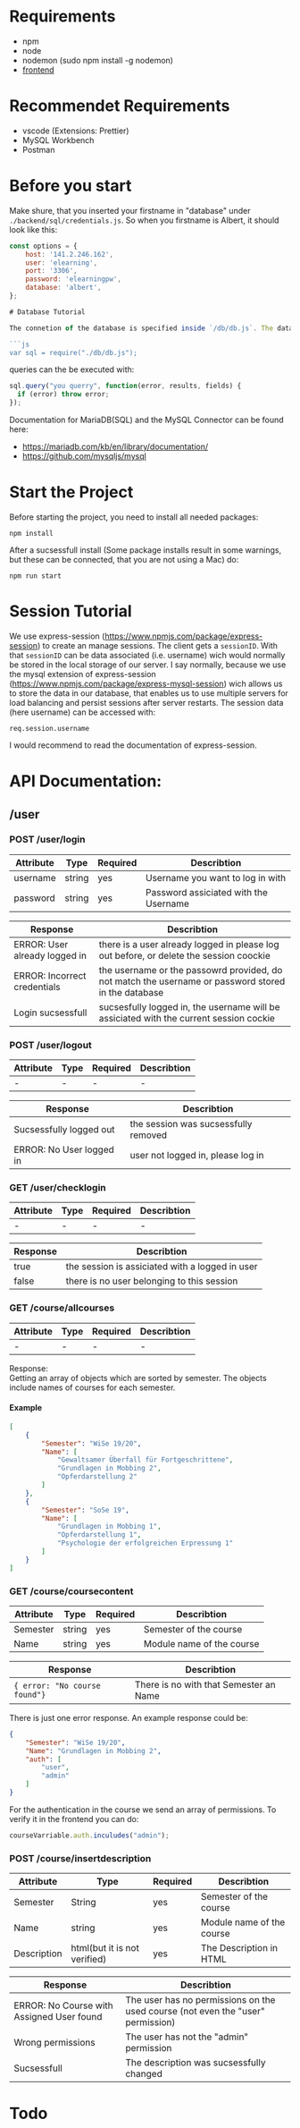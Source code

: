 # Requirements

- npm
- node
- nodemon (sudo npm install -g nodemon)
- [frontend](https://github.com/PhysikOnline/elearning_new_frontend)

# Recommendet Requirements

- vscode (Extensions: Prettier)
- MySQL Workbench
- Postman

# Before you start

Make shure, that you inserted your firstname in "database" under `./backend/sql/credentials.js`. So when you firstname is Albert, it should look like this:

````js
const options = {
    host: '141.2.246.162',
    user: 'elearning',
    port: '3306',
    password: 'elearningpw',
    database: 'albert',
};

# Database Tutorial

The connetion of the database is specified inside `/db/db.js`. The database initialisation script is located inside `/db/init.sql`. To use the Database in you .js files, you simplly do:

```js
var sql = require("./db/db.js");
````

queries can the be executed with:

```js
sql.query("you querry", function(error, results, fields) {
  if (error) throw error;
});
```

Documentation for MariaDB(SQL) and the MySQL Connector can be found here:

- https://mariadb.com/kb/en/library/documentation/
- https://github.com/mysqljs/mysql

# Start the Project

Before starting the project, you need to install all needed packages:

```
npm install
```

After a sucsessfull install (Some package installs result in some warnings, but these can be connected, that you are not using a Mac) do:

```
npm run start
```

# Session Tutorial

We use express-session (https://www.npmjs.com/package/express-session) to create an manage sessions. The client gets a `sessionID`. With that `sessionID` can be data associated (i.e. username) wich would normally be stored in the local storage of our server. I say normally, because we use the mysql extension of express-session (https://www.npmjs.com/package/express-mysql-session) wich allows us to store the data in our database, that enables us to use multiple servers for load balancing and persist sessions after server restarts. The session data (here username) can be accessed with:

```
req.session.username
```

I would recommend to read the documentation of express-session.

# API Documentation:

## /user

### POST /user/login

| Attribute | Type   | Required | Describtion                           |
| --------- | ------ | -------- | ------------------------------------- |
| username  | string | yes      | Username you want to log in with      |
| password  | string | yes      | Password assiciated with the Username |

| Response                      | Describtion                                                                                         |
| ----------------------------- | --------------------------------------------------------------------------------------------------- |
| ERROR: User already logged in | there is a user already logged in please log out before, or delete the session coockie              |
| ERROR: Incorrect credentials  | the username or the passowrd provided, do not match the username or password stored in the database |
| Login sucsessfull             | sucsesfully logged in, the username will be assiciated with the current session cockie              |

### POST /user/logout

| Attribute | Type | Required | Describtion |
| --------- | ---- | -------- | ----------- |
| -         | -    | -        | -           |

| Response                 | Describtion                          |
| ------------------------ | ------------------------------------ |
| Sucsessfully logged out  | the session was sucsessfully removed |
| ERROR: No User logged in | user not logged in, please log in    |

### GET /user/checklogin

| Attribute | Type | Required | Describtion |
| --------- | ---- | -------- | ----------- |
| -         | -    | -        | -           |

| Response | Describtion                                     |
| -------- | ----------------------------------------------- |
| true     | the session is assiciated with a logged in user |
| false    | there is no user belonging to this session      |

### GET /course/allcourses

| Attribute | Type | Required | Describtion |
| --------- | ---- | -------- | ----------- |
| -         | -    | -        | -           |

Response:  
Getting an array of objects which are sorted by semester. The objects include names of courses for each semester.

#### Example

```JSON
[
    {
        "Semester": "WiSe 19/20",
        "Name": [
            "Gewaltsamer Überfall für Fortgeschrittene",
            "Grundlagen in Mobbing 2",
            "Opferdarstellung 2"
        ]
    },
    {
        "Semester": "SoSe 19",
        "Name": [
            "Grundlagen in Mobbing 1",
            "Opferdarstellung 1",
            "Psychologie der erfolgreichen Erpressung 1"
        ]
    }
]
```

### GET /course/coursecontent

| Attribute | Type   | Required | Describtion               |
| --------- | ------ | -------- | ------------------------- |
| Semester  | string | yes      | Semester of the course    |
| Name      | string | yes      | Module name of the course |

| Response                      | Describtion                            |
| ----------------------------- | -------------------------------------- |
| `{ error: "No course found"}` | There is no with that Semester an Name |

There is just one error response. An example response could be:

```JSON
{
    "Semester": "WiSe 19/20",
    "Name": "Grundlagen in Mobbing 2",
    "auth": [
        "user",
        "admin"
    ]
}
```

For the authentication in the course we send an array of permissions. To verify it in the frontend you can do:

```js
courseVarriable.auth.inculudes("admin");
```

### POST /course/insertdescription

| Attribute   | Type                         | Required | Describtion               |
| ----------- | ---------------------------- | -------- | ------------------------- |
| Semester    | String                       | yes      | Semester of the course    |
| Name        | string                       | yes      | Module name of the course |
| Description | html(but it is not verified) | yes      | The Description in HTML   |

| Response                                  | Describtion                                                                     |
| ----------------------------------------- | ------------------------------------------------------------------------------- |
| ERROR: No Course with Assigned User found | The user has no permissions on the used course (not even the "user" permission) |
| Wrong permissions                         | The user has not the "admin" permission                                         |
| Sucsessfull                               | The description was sucsessfully changed                                        |

# Todo
